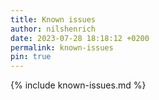 ```yaml
---
title: Known issues
author: nilshenrich
date: 2023-07-28 18:18:12 +0200
permalink: known-issues
pin: true
---
```


{% include known-issues.md %}
